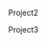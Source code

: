 <iframe style="display: none;" src="//mangomap.com/chandra-la/maps/cc862ad6-b6e5-11ef-b379-02af6ed49e2d?preview=true" allowtransparency="true" frameborder="0" scrolling="no" allowfullscreen="" mozallowfullscreen="" webkitallowfullscreen="" oallowfullscreen="" msallowfullscreen="" width="800" height="600" onload="this.style.display='block';"></iframe>

Project2

Project3
